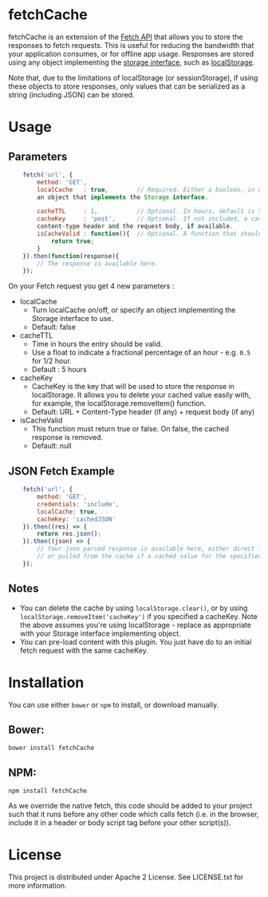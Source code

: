 fetchCache
==========

fetchCache is an extension of the [Fetch API](https://developer.mozilla.org/en/docs/Web/API/Fetch_API) that
 allows you to store the responses to fetch requests. This is useful for reducing the bandwidth that
 your application consumes, or for offline app usage. Responses are stored using any object implementing the
[storage interface](https://developer.mozilla.org/en-US/docs/Web/API/Storage), such as
[localStorage](https://developer.mozilla.org/en-US/docs/Web/API/Window/localStorage).

Note that, due to the limitations of localStorage (or sessionStorage), if using these objects to store responses,
only values that can be serialized as a string (including JSON) can be stored.

# Usage

## Parameters
```javascript
	fetch('url', {
		method: 'GET',
		localCache   : true,        // Required. Either a boolean, in which case localStorage will be used, or
		an object that implements the Storage interface.

		cacheTTL     : 1,           // Optional. In hours, default is 5.
		cacheKey     : 'post',      // Optional. If not included, a cacheKey will be generated from the URL, the
		content-type header and the request body, if available.
		isCacheValid : function(){  // Optional. A function that should return a boolean value.
			return true;
		}
	}).then(function(response){
	    // The response is available here.
	});
```
On your Fetch request you get 4 new parameters :

* localCache
	* Turn localCache on/off, or specify an object implementing the Storage interface to use.
	* Default: false
* cacheTTL
    * Time in hours the entry should be valid.
    * Use a float to indicate a fractional percentage of an hour - e.g. ```0.5``` for 1/2 hour.
    * Default : 5 hours
* cacheKey
	* CacheKey is the key that will be used to store the response in localStorage. It allows you to delete your cached value easily with, for example, the localStorage.removeItem() function.
	* Default: URL + Content-Type header (if any) + request body (if any)
* isCacheValid
	* This function must return true or false. On false, the cached response is removed.
	* Default: null

## JSON Fetch Example
```javascript
    fetch('url', {
        method: 'GET',
        credentials: 'include',
        localCache: true,
        cacheKey: 'cachedJSON'
    }).then((res) => {
        return res.json();
    }).then((json) => {
        // Your json parsed response is available here, either direct from the server,
        // or pulled from the cache if a cached value for the specified cacheKey is available.
    });
```

## Notes

* You can delete the cache by using ```localStorage.clear()```, or by using ```localStorage.removeItem('cacheKey')```
if you specified a cacheKey. Note the above assumes you're using localStorage - replace as appropriate with your
Storage interface implementing object.
* You can pre-load content with this plugin. You just have do to an initial fetch request with the same
cacheKey.

# Installation

You can use either ```bower``` or ```npm``` to install, or download manually.

## Bower:
```
bower install fetchCache
```

## NPM:
```
npm install fetchCache
```

As we override the native fetch, this code should be added to your project such that it runs before any other code
which calls fetch (i.e. in the browser, include it in a header or body script tag before your other script(s)).

# License

This project is distributed under Apache 2 License. See LICENSE.txt for more information.

